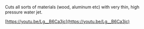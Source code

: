Cuts all sorts of materials (wood, aluminum etc) with very thin, high pressure water jet.

[https://youtu.be/Lg__B6Ca3jc](https://youtu.be/Lg__B6Ca3jc)



